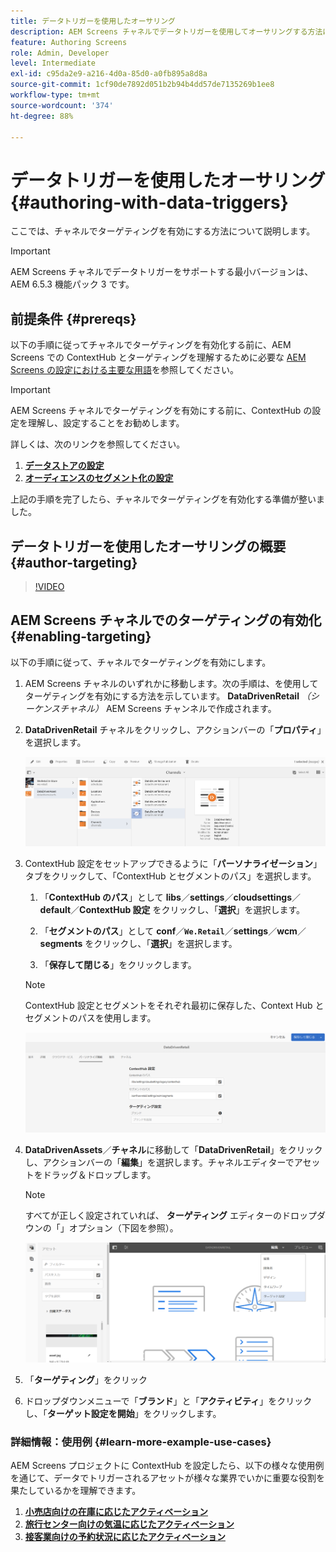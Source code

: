 ```yaml
---
title: データトリガーを使用したオーサリング
description: AEM Screens チャネルでデータトリガーを使用してオーサリングする方法について詳しく説明します。
feature: Authoring Screens
role: Admin, Developer
level: Intermediate
exl-id: c95da2e9-a216-4d0a-85d0-a0fb895a8d8a
source-git-commit: 1cf90de7892d051b2b94b4dd57de7135269b1ee8
workflow-type: tm+mt
source-wordcount: '374'
ht-degree: 88%

---
```


# データトリガーを使用したオーサリング {#authoring-with-data-triggers}

ここでは、チャネルでターゲティングを有効にする方法について説明します。

>[!IMPORTANT]
>
>AEM Screens チャネルでデータトリガーをサポートする最小バージョンは、AEM 6.5.3 機能パック 3 です。

## 前提条件 {#prereqs}

以下の手順に従ってチャネルでターゲティングを有効化する前に、AEM Screens での ContextHub とターゲティングを理解するために必要な [AEM Screens の設定における主要な用語](configuring-context-hub.md)を参照してください。

>[!IMPORTANT]
>
>AEM Screens チャネルでターゲティングを有効にする前に、ContextHub の設定を理解し、設定することをお勧めします。

詳しくは、次のリンクを参照してください。

1. **[データストアの設定](configuring-context-hub.md)**
1. **[オーディエンスのセグメント化の設定](configuring-context-hub.md)**

上記の手順を完了したら、チャネルでターゲティングを有効化する準備が整いました。

## データトリガーを使用したオーサリングの概要 {#author-targeting}

>[!VIDEO](https://video.tv.adobe.com/v/31921)

## AEM Screens チャネルでのターゲティングの有効化 {#enabling-targeting}

以下の手順に従って、チャネルでターゲティングを有効にします。

1. AEM Screens チャネルのいずれかに移動します。次の手順は、を使用してターゲティングを有効にする方法を示しています。 **DataDrivenRetail** *（シーケンスチャネル）* AEM Screens チャンネルで作成されます。

1. **DataDrivenRetail** チャネルをクリックし、アクションバーの「**プロパティ**」を選択します。

   ![screen_shot_2019-05-01at43332pm](assets/screen_shot_2019-05-01at43332pm.png)

1. ContextHub 設定をセットアップできるように「**パーソナライゼーション**」タブをクリックして、「ContextHub とセグメントのパス」を選択します。

   1. 「**ContextHub のパス**」として **libs**／**settings**／**cloudsettings**／**default**／**ContextHub 設定** をクリックし、「**選択**」を選択します。

   1. 「**セグメントのパス**」として **conf**／**`We.Retail`**／**settings**／**wcm**／**segments** をクリックし、「**選択**」を選択します。

   1. 「**保存して閉じる**」をクリックします。

   >[!NOTE]
   >
   >ContextHub 設定とセグメントをそれぞれ最初に保存した、Context Hub とセグメントのパスを使用します。

   ![screen_shot_2019-05-01at44030pm](assets/screen_shot_2019-05-01at44030pm.png)

1. **DataDrivenAssets**／**チャネル**&#x200B;に移動して「**DataDrivenRetail**」をクリックし、アクションバーの「**編集**」を選択します。チャネルエディターでアセットをドラッグ＆ドロップします。

   >[!NOTE]
   >
   >すべてが正しく設定されていれば、 **ターゲティング** エディターのドロップダウンの「」オプション（下図を参照）。

   ![screen_shot_2019-05-01at44231pm](assets/screen_shot_2019-05-01at44231pm.png)

1. 「**ターゲティング**」をクリック

1. ドロップダウンメニューで「**ブランド**」と「**アクティビティ**」をクリックし、「**ターゲット設定を開始**」をクリックします。

### 詳細情報：使用例 {#learn-more-example-use-cases}

AEM Screens プロジェクトに ContextHub を設定したら、以下の様々な使用例を通じて、データでトリガーされるアセットが様々な業界でいかに重要な役割を果たしているかを理解できます。

1. **[小売店向けの在庫に応じたアクティベーション](retail-inventory-activation.md)**
1. **[旅行センター向けの気温に応じたアクティベーション](local-temperature-activation.md)**
1. **[接客業向けの予約状況に応じたアクティベーション](hospitality-reservation-activation.md)**
